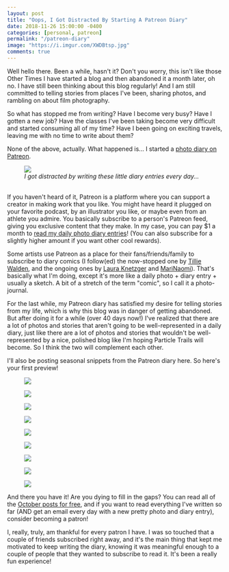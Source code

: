 ```yaml
---
layout: post
title: "Oops, I Got Distracted By Starting A Patreon Diary"
date: 2018-11-26 15:00:00 -0400
categories: [personal, patreon] 
permalink: "/patreon-diary"
image: "https://i.imgur.com/XWDBtsp.jpg"
comments: true
---
```

Well hello there. Been a while, hasn't it? Don't you worry, this isn't like those Other Times I have started a blog and then abandoned it a month later, oh no. I have still been thinking about this blog regularly! And I am still committed to telling stories from places I've been, sharing photos, and rambling on about film photography.

So what has stopped me from writing? Have I become very busy? Have I gotten a new job? Have the classes I've been taking become very difficult and started consuming all of my time? Have I been going on exciting travels, leaving me with no time to write about them?

None of the above, actually. What happened is... I started a [photo diary on Patreon][patreon].

<figure>
  <img class="image fit" src="https://i.imgur.com/XWDBtsp.jpg"/>
  <figcaption class="align-center"><em>I got distracted by writing these little diary entries every day...</em></figcaption>
  <br />
</figure>

If you haven't heard of it, Patreon is a platform where you can support a creator in making work that you like. You might have heard it plugged on your favorite podcast, by an illustrator you like, or maybe even from an athlete you admire. You basically subscribe to a person's Patreon feed, giving you exclusive content that they make. In my case, you can pay $1 a month to [read my daily photo diary entries][patreon]! (You can also subscribe for a slightly higher amount if you want other cool rewards).

Some artists use Patreon as a place for their fans/friends/family to subscribe to diary comics (I follow(ed) the now-stopped one by [Tillie Walden][tillie], and the ongoing ones by [Laura Knetzger][laura] and [MariNaomi][mari]). That's basically what I'm doing, except it's more like a daily photo + diary entry + usually a sketch. A bit of a stretch of the term "comic", so I call it a photo-journal.

For the last while, my Patreon diary has satisfied my desire for telling stories from my life, which is why this blog was in danger of getting abandoned. But after doing it for a while (over 40 days now!) I've realized that there are a lot of photos and stories that aren't going to be well-represented in a daily diary, just like there are a lot of photos and stories that wouldn't be well-represented by a nice, polished blog like I'm hoping Particle Trails will become. So I think the two will complement each other.

I'll also be posting seasonal snippets from the Patreon diary here. So here's your first preview!

<figure>
  <img class="image fit" src="https://i.imgur.com/PlDH2xu.jpg"/>
  <br />
</figure>

<figure>
  <img class="image fit" src="https://i.imgur.com/ckv9eXE.jpg"/>
  <br />
</figure>

<figure>
  <img class="image fit" src="https://i.imgur.com/yWVjdmw.jpg"/>
  <br />
</figure>

<figure>
  <img class="image fit" src="https://i.imgur.com/sBkIGAB.jpg"/>
  <br />
</figure>

<figure>
  <img class="image fit" src="https://i.imgur.com/G4f1uFy.jpg"/>
  <br />
</figure>

<figure>
  <img class="image fit" src="https://i.imgur.com/Ow76V02.jpg"/>
  <br />
</figure>

<figure>
  <img class="image fit" src="https://i.imgur.com/hbdPtqq.jpg"/>
  <br />
</figure>

<figure>
  <img class="image fit" src="https://i.imgur.com/GtblNpY.jpg"/>
  <br />
</figure>

<figure>
  <img class="image fit" src="https://i.imgur.com/1Zbsi2s.jpg"/>
  <br />
</figure>

And there you have it! Are you dying to fill in the gaps? You can read all of the [October posts for free][october], and if you want to read everything I've written so far (AND get an email every day with a new pretty photo and diary entry), consider becoming a patron! 

I, really, truly, am thankful for every patron I have. I was so touched that a couple of friends subscribed right away, and it's the main thing that kept me motivated to keep writing the diary, knowing it was meaningful enough to a couple of people that they wanted to subscribe to read it. It's been a really fun experience!

[patreon]: https://www.patreon.com/particletrails
[october]: https://www.patreon.com/particletrails/posts?tag=free%20october
[laura]: https://www.patreon.com/lauraknetzger
[tillie]: https://www.patreon.com/user/overview?u=3315763
[mari]: https://www.patreon.com/marinaomi